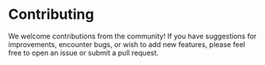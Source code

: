 # Contributing
We welcome contributions from the community! If you have suggestions for improvements, encounter bugs, or wish to add new features, please feel free to open an issue or submit a pull request.
